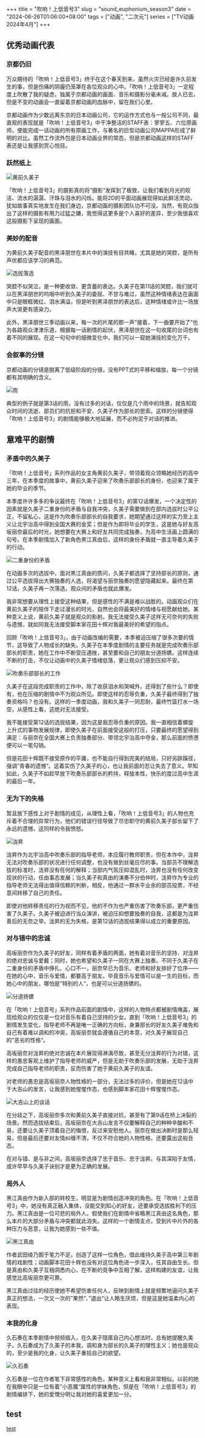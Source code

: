 +++
title = "吹响！上低音号3"
slug = "sound_euphonium_season3"
date = "2024-06-26T01:06:00+08:00"
tags = ["动画", "二次元"]
series = ["TV动画 2024年4月"]
+++
## 优秀动画代表
### 京都仍旧
万众期待的「吹响！上低音号3」终于在这个春天到来，虽然火灾已经是许久前发生的事，但是伤痛的阴霾仍笼罩在各位观众的心中。「吹响！上低音号3」一定程度上吹散了我的疑虑，独属于京都动画的画面、音乐和摄影分毫未减。故人已去，但是不变的动画会一直留着京都动画的血脉中，留在我们心里。

京都动画作为少数远离东京的日本动画公司，它的运作方式也与一般公司不同，最直观的表现就是「吹响！上低音号3」中干净整洁的STAFF表：寥寥五、六位原画师，便能完成一话动画的所有原画工作，与著名的巨型动画公司MAPPA形成了鲜明的对比。虽然工作流外包是日本动画业界的常态，但是京都动画这样的STAFF表还是让我感到赏心悦目。

### 跃然纸上
![黄前久美子](01.avif "黄前久美子")

「吹响！上低音号3」的摄影真的将”摄影“发挥到了极致，让我们看到月光的皎洁、流水的潺潺、汗珠与泪水的闪烁。能将2D的平面动画展现得如此鲜活灵动，犹如故事真实地发生在我们身边，京都动画的摄影团队功不可没。当然，有观众指出了这样的摄影有用力过猛之嫌，我觉得这更多是个人喜好的差异，至少我很喜欢这般摄影下呈现的画面。

### 美妙的配音
为黄前久美子配音的黑泽朋世在本片中的演技有目共睹，尤其是她的哭腔，是所有声优都应该学习的典范。

![选拔落选](02.avif "选拔落选")

哭腔不似哭泣，是一种更收敛、更含蓄的表达。久美子在第11话的哭腔，我们就可以在黑泽朋世的呜咽中听到久美子的委屈、不甘与难过，虽然这种情绪表达在画面中只是眼眶微红、泪水满溢，但是听到黑泽朋世的表达后，这种情绪或许比一场放声大哭更有感染力。

此外，黑泽朋世三季动画以来，每一次的片尾的那一声”接着，下一曲要开始了“也为各路观众津津乐道，根据每一话剧情的起伏，黑泽朋世在这一句收尾的台词也有着不同的展现。在这一句句中的细微变化中，我们可以一窥她演技的变化万千。


### 会叙事的分镜
京都动画的分镜是脱离了低级阶段的分镜，没有PPT式的平移和缩放，每一个分镜都有其明确的含义。

![雨](03.avif "雨")

典型的例子就是第3话的雨，没有过多的对话，仅仅是几个雨中的场景，就告知观众时间的流逝、部员们的抗拒和不安、久美子作为部长的思索。这样的分镜使得「吹响！上低音号3」的剧情能够极大地延展，而不必拘泥于对话的推进。

## 意难平的剧情
### 矛盾中的久美子
「吹响！上低音号」系列作品的女主角黄前久美子，带领着观众领略她经历的高中三年，在本季度的故事中，黄前久美子迎来了吹奏乐部部长的身份，也迎来了属于她的毕业的季节。

本季度许许多多的争议最终在「吹响！上低音号3」的第12话爆发，一个决定性的因素就是久美子二重身份的矛盾与自我冲突，久美子需要做到在部内选拔时公平公正，不留私心，这是作为吹奏乐部部长的自我要求，她期望通过这样的实力至上主义让北宇治高中得到全国大赛的金奖；但是作为即将毕业的学生，这是她与好友高坂丽奈最后的时光，她想要在大赛上和好友共同完成独奏，为高中生活画上圆满的句号。在本季剧情加入了新角色黑江真由后，这样的身份矛盾就一直主导着久美子的行动。

![二重身份的矛盾](04.avif "二重身份的矛盾")

在动画多次的选拔中，面对黑江真由的质问，久美子都选择了坚持部长的原则，通过公平选拔得出大赛独奏的人选，将渴望与丽奈独奏的愿望隐藏起来。最终在第12话，久美子再一次落选，观众间的矛盾也就此爆发。

我非常想要从理性上接受这种结果，但是感性的不满是难以战胜的。动画观众们在黄前久美子的陪伴下走过漫长的时光，自然也会将最美好的情绪与祝愿献给她。某种意义上说，黄前久美子就是观众的影射。我无法接受久美子这样无可奈何的失败与遗憾，就如同我无法接受脚本家花田十辉对我最美好的希望的指点。

回顾「吹响！上低音号3」，由于动画改编的需要，本季被迫压缩了很多次要的情节，这导致了人物成长的缺失。久美子在本季度剧情的主要任务就是完成吹奏乐部部长的职责，她在工作中不断受压遇挫，甚至要和自己的朋友分道扬镳。这样连续不断的打击，不仅让动画中的久美子情绪低落，更让观众们感到压抑不安。

![吹奏乐部部长的工作](05.avif "吹奏乐部部长的工作")

久美子在这段完成职责的工作中，除了收获泪水和哭喊外，还得到了些什么？即使有，也在压缩的剧情中不为观众所见。即使这样的忍辱负重，久美子最终得到了独奏资格吗？也没有。这样的一季度动画，我和久美子一同忍耐，最终竹篮打水一场空，从感性上看，这绝对无法接受。

我不能接受第12话的选拔结果，因为这是我忍辱负重的原因。我一直相信着螺旋上升式的事物发展规律，即使久美子在前面接受这般的打压，只要最终的愿望得到满足：与丽奈在全国大赛上负责独奏部分、带领北宇治高中夺金，那么前面的愤懑便可以一笔勾销。

但是花田十辉既不接受原作的平庸，也不能自行得到完美的结局，只好另辟蹊径，强调”青春的遗憾“。这着实伤了久美子的心，也让我前面的忍让失去了意义。早知如此，久美子不如趁早放下吹奏乐部部长的矜持，释放本性，快乐的度过高中生涯的最后一年。

### 无为下的失格
暂且放下感性上对于剧情的成见，从理性上看，「吹响！上低音号3」的人物也充斥着不合理的异常行为，他们的错误行径导致了尽忠职守的黄前久美子部长留下了永远的遗憾，这同样的令我愤怒。

![泷昇](06.avif "泷昇")

泷昇作为北宇治高中吹奏乐部的指导老师，本应履行教师职责，但在本作中，泷昇无法对吹奏乐部的状况进行任何调整，也没有做到丝毫应尽的事。当部员不理解选拔的标准时，泷昇没有任何的解释；当部内气氛压抑混乱时，泷昇也没有任何改变现状的行动，任由事态发展；当久美子和真由的演奏不分伯仲时，泷昇作为专业的指导老师无法得出值得信赖的判断，相反，他通过一群水平业余的部员投票，不经意间转移了自己的责任。

即使对他转移责任的行为视而不见，他的不作为也严重伤害了吹奏乐部，更严重伤害了久美子。久美子被迫进行当众演讲，被迫压抑想要独奏的自我，这都是为泷昇善后的无奈之举。泷昇的无为失格，是第12话的选拔结果得以成立的重要原因。

### 对与错中的忠诚
高坂丽奈作为久美子的好友，同样有着矛盾的两面，她有着对音乐的坚持、对泷昇的绝对忠诚与爱戴；同时，她也希望和久美子一同在大赛上独奏。不同于久美子在二重身份的矛盾中挣扎、心口不一，丽奈早已为音乐、老师和好友排好了位序——在她的心中，音乐与爱情，都要高于朋友。毕竟音乐与爱情可以是一生的目标，而她心中的朋友，哪怕是”特别的人“，也是可以分道扬镳的。

![分道扬镳](07.avif "分道扬镳")

在「吹响！上低音号」系列作品前面的剧情中，这样的人物特点都被剧情掩盖，展现给观众的仅仅是一位对音乐有着自己坚持的少女。直到「吹响！上低音号3」的剧情发生变化，指导老师不再是唯一正确的方向标，身兼部长的好友久美子难免和自己有着难以调和的冲突，高坂丽奈就会遵循自己的本意，对久美子展现自己的”恶劣的性格“。

高坂丽奈对泷昇的绝对忠诚在本片展现得淋漓尽致，甚至无分泷昇的行为对错，这样的愚忠客观上维护了指导老师的威严，但是无助于吹奏乐部的发展，无助于泷昇完成自己指导老师的职责，反而伤害了她于黄前久美子的友谊。

对老师的愚忠是高坂丽奈人物性格的一部分，无法过多的评价，但是她在12话中于大吉山的发言，让我感到她惺惺作态，也感到脚本家花田十辉惺惺作态。

![大吉山上的谈话](08.avif "大吉山上的谈话")

在分歧之下，高坂丽奈多次和黄前久美子直接对抗，甚至有了第9话在桥上决裂的场景。然而选拔结束后，高坂丽奈在大吉山发言不仅要解释自己的种种辛酸和不易，还要让久美子顶着自己的悔恨，反过来安慰他人。丽奈在做出决断时是那么轻易，但是最后还要对友情纠缠不清，不仅不符合她的人物性格，还要露出这般丑态。

在对与错、是与非之间，高坂丽奈选择了忠于音乐、忠于泷昇。与其深陷于友情，或许早早与久美子诀别才是更为正确的发展。

### 局外人
黑江真由作为新入部的转校生，明显是为剧情创造冲突的角色。在「吹响！上低音号3」中，她没有真正融入集体，没能交到知心的好友，还要承受选拔胜利下的压力。黑江真由是一位可悲的局外人。假使我们在剧情中省略黑江真由这名角色，那么本片的大部分矛盾与冲突都就此消失。这样的一个剧情支点，受到片中片外的各种压力与恶意，让我为她感到一些不值。

![黑江真由](09.avif "黑江真由")

作者武田绫乃囿于笔力不足，创造了这样一位角色，借此维持久美子高中第三年剧情的戏剧性；动画脚本花田十辉也没有对这位角色进一步深入，任其自由生长。但是真由和久美子互相洞悉内心，在不断的竞争中互相了解，这样构建的友谊，让我感觉比高坂丽奈更可靠。

黑江真由过往的经历使她不希望伤害任何人，反映到剧情上就是频繁地逼问久美子真正的想法，一次又一次的”果然“、”退出“让人略生厌烦，但是这是她温柔内心的表现。

### 本我的化身
久石奏在本季剧情中频频插入，在久美子隐匿自己内心想法时，总有她提醒久美子。久石奏成为了久美子的本我，调和身为部长的久美子的理性主义；她也是观众的，至少是我的化身，让久美子重拾自己的欲望。

![久石奏](10.avif "久石奏")

久石奏是一位在作者笔下非常感性的角色，某种意义上看和我非常相似。以前的她在我眼中只是一位有着”小恶魔“属性的学妹角色，但是在「吹响！上低音号3」的剧情编排下，她的爱憎分明让我对她的喜爱更加一分。

## test
[test](/collected_articles/www.bilibili.com/opus/946810933277098003/)
